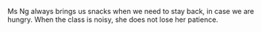 Ms Ng always brings us snacks when we need to stay back, in case we are hungry. When the class is noisy, she does not lose her patience.
